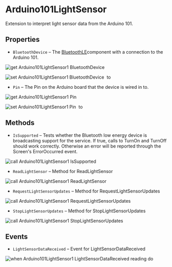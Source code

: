 # Arduino101LightSensor

Extension to interpret light sensor data from the Arduino 101.

## Properties

+ <a name="BluetoothDevice"></a>`BluetoothDevice` – The <a href='http://iot.appinventor.mit.edu/#/bluetoothle/bluetoothleintro'>BluetoothLE</a>component with a connection to the Arduino 101.


![get Arduino101LightSensor1 BluetoothDevice ](blocks/Arduino101LightSensor.BluetoothDevice_getter.svg)


![set Arduino101LightSensor1 BluetoothDevice  to](blocks/Arduino101LightSensor.BluetoothDevice_setter.svg)

+ <a name="Pin"></a>`Pin` – The Pin on the Arduino board that the device is wired in to.


![get Arduino101LightSensor1 Pin ](blocks/Arduino101LightSensor.Pin_getter.svg)


![set Arduino101LightSensor1 Pin  to](blocks/Arduino101LightSensor.Pin_setter.svg)

## Methods

+ <a name="IsSupported"></a>`IsSupported` – Tests whether the Bluetooth low energy device is broadcasting support for the service. If true,
 calls to TurnOn and TurnOff should work correctly. Otherwise an error will be reported through
 the Screen's ErrorOccurred event.

![call Arduino101LightSensor1 IsSupported](blocks/Arduino101LightSensor.IsSupported.svg)

+ <a name="ReadLightSensor"></a>`ReadLightSensor` – Method for ReadLightSensor

![call Arduino101LightSensor1 ReadLightSensor](blocks/Arduino101LightSensor.ReadLightSensor.svg)

+ <a name="RequestLightSensorUpdates"></a>`RequestLightSensorUpdates` – Method for RequestLightSensorUpdates

![call Arduino101LightSensor1 RequestLightSensorUpdates](blocks/Arduino101LightSensor.RequestLightSensorUpdates.svg)

+ <a name="StopLightSensorUpdates"></a>`StopLightSensorUpdates` – Method for StopLightSensorUpdates

![call Arduino101LightSensor1 StopLightSensorUpdates](blocks/Arduino101LightSensor.StopLightSensorUpdates.svg)

## Events

+ <a name="LightSensorDataReceived"></a>`LightSensorDataReceived` – Event for LightSensorDataReceived

![when Arduino101LightSensor1 LightSensorDataReceived reading do](blocks/Arduino101LightSensor.LightSensorDataReceived.svg)


